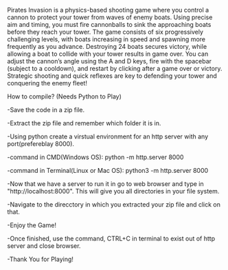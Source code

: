 Pirates Invasion is a physics-based shooting game where you control a cannon to protect your tower from waves of enemy boats. Using precise aim and timing, you must fire cannonballs to sink the approaching boats before they reach your tower. The game consists of six progressively challenging levels, with boats increasing in speed and spawning more frequently as you advance. Destroying 24 boats secures victory, while allowing a boat to collide with your tower results in game over. You can adjust the cannon’s angle using the A and D keys, fire with the spacebar (subject to a cooldown), and restart by clicking after a game over or victory. Strategic shooting and quick reflexes are key to defending your tower and conquering the enemy fleet!

How to compile? (Needs Python to Play)

-Save the code in a zip file.

-Extract the zip file and remember which folder it is in.

-Using python create a virstual environment for an http server with any port(prefereblay 8000).

-command in CMD(Windows OS): python -m http.server 8000

-command in Terminal(Linux or Mac OS): python3 -m http.server 8000

-Now that we have a server to run it in go to web browser and type in "http://localhost:8000". This will give you all directories in your file system.

-Navigate to the direcctory in which you extracted your zip file and click on that.

-Enjoy the Game!

-Once finished, use the command, CTRL+C in terminal to exist out of http server and close browser.

-Thank You for Playing!


